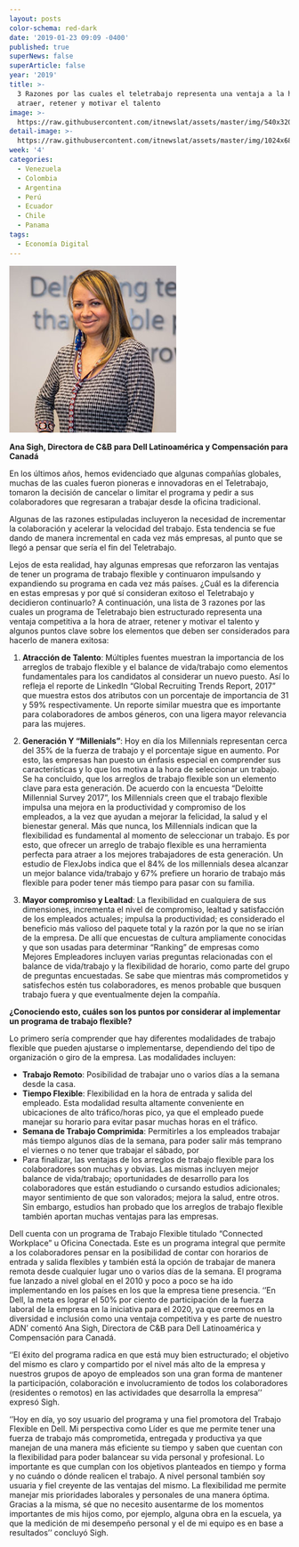 ```yaml
---
layout: posts
color-schema: red-dark
date: '2019-01-23 09:09 -0400'
published: true
superNews: false
superArticle: false
year: '2019'
title: >-
  3 Razones por las cuales el teletrabajo representa una ventaja a la hora de
  atraer, retener y motivar el talento
image: >-
  https://raw.githubusercontent.com/itnewslat/assets/master/img/540x320/Hombre-Teletrabajo-p.jpg
detail-image: >-
  https://raw.githubusercontent.com/itnewslat/assets/master/img/1024x680/Hombre-Teletrabajo-g.jpg
week: '4'
categories:
  - Venezuela
  - Colombia
  - Argentina
  - Perú
  - Ecuador
  - Chile
  - Panama
tags:
  - Economía Digital
---
```

![](https://raw.githubusercontent.com/itnewslat/assets/master/img/300x300/Ana-Singh.jpg)

**Ana Sigh, Directora de C&B para Dell Latinoamérica y Compensación para Canadá**

En los últimos años, hemos evidenciado que algunas compañías globales, muchas de las cuales fueron pioneras e innovadoras en el Teletrabajo, tomaron la decisión de cancelar o limitar el programa y pedir a sus colaboradores que regresaran a trabajar desde la oficina tradicional. 

Algunas de las razones estipuladas incluyeron la necesidad de incrementar la colaboración y acelerar la velocidad del trabajo. Esta tendencia se fue dando de manera incremental en cada vez más empresas, al punto que se llegó a pensar que sería el fin del Teletrabajo.

Lejos de esta realidad, hay algunas empresas que reforzaron las ventajas de tener un programa de trabajo flexible y continuaron impulsando y expandiendo su programa en cada vez más países.  ¿Cuál es la diferencia en estas empresas y por qué sí consideran exitoso el Teletrabajo y decidieron continuarlo? A continuación, una lista de 3 razones por las cuales un programa de Teletrabajo bien estructurado representa una ventaja competitiva a la hora de atraer, retener y motivar el talento y algunos puntos clave sobre los elementos que deben ser considerados para hacerlo de manera exitosa:

1.	**Atracción de Talento**: Múltiples fuentes muestran la importancia de los arreglos de trabajo flexible y el balance de vida/trabajo como elementos fundamentales para los candidatos al considerar un nuevo puesto. Así lo refleja el reporte de LinkedIn “Global Recruiting Trends Report, 2017” que muestra estos dos atributos con un porcentaje de importancia de 31 y 59% respectivamente. Un reporte similar muestra que es importante para colaboradores de ambos géneros, con una ligera mayor relevancia para las mujeres.

2.	**Generación Y “Millenials”**: Hoy en día los Millennials representan cerca del 35% de la fuerza de trabajo y el porcentaje sigue en aumento. Por esto, las empresas han puesto un énfasis especial en comprender sus características y lo que los motiva a la hora de seleccionar un trabajo. Se ha concluido, que los arreglos de trabajo flexible son un elemento clave para esta generación. De acuerdo con la encuesta “Deloitte Millennial Survey 2017”, los Millennials creen que el trabajo flexible impulsa una mejora en la productividad y compromiso de los empleados, a la vez que ayudan a mejorar la felicidad, la salud y el bienestar general. Más que nunca, los Millennials indican que la flexibilidad es fundamental al momento de seleccionar un trabajo. Es por esto, que ofrecer un arreglo de trabajo flexible es una herramienta perfecta para atraer a los mejores trabajadores de esta generación. Un estudio de FlexJobs indica que el 84% de los millennials desea alcanzar un mejor balance vida/trabajo y 67% prefiere un horario de trabajo más flexible para poder tener más tiempo para pasar con su familia. 

3.	**Mayor compromiso y Lealtad**: La flexibilidad en cualquiera de sus dimensiones, incrementa el nivel de compromiso, lealtad y satisfacción de los empleados actuales; impulsa la productividad; es considerado el beneficio más valioso del paquete total y la razón por la que no se irían de la empresa. De allí que encuestas de cultura ampliamente conocidas y que son usadas para determinar “Ranking” de empresas como Mejores Empleadores incluyen varias preguntas relacionadas con el balance de vida/trabajo y la flexibilidad de horario, como parte del grupo de preguntas encuestadas. Se sabe que mientras más comprometidos y satisfechos estén tus colaboradores, es menos probable que busquen trabajo fuera y que eventualmente dejen la compañía.

**¿Conociendo esto, cuáles son los puntos por considerar al implementar un programa de trabajo flexible?**

Lo primero sería comprender que hay diferentes modalidades de trabajo flexible que pueden ajustarse o implementarse, dependiendo del tipo de organización o giro de la empresa. Las modalidades incluyen:

- **Trabajo Remoto**: Posibilidad de trabajar uno o varios días a la semana desde la casa.
- **Tiempo Flexible**: Flexibilidad en la hora de entrada y salida del empleado. Esta modalidad resulta altamente conveniente en ubicaciones de alto tráfico/horas pico, ya que el empleado puede manejar su horario para evitar pasar muchas horas en el tráfico.
- **Semana de Trabajo Comprimida**: Permitirles a los empleados trabajar más tiempo algunos días de la semana, para poder salir más temprano el viernes o no tener que trabajar el sábado, por 
- Para finalizar, las ventajas de los arreglos de trabajo flexible para los colaboradores son muchas y obvias. Las mismas incluyen mejor balance de vida/trabajo; oportunidades de desarrollo para los colaboradores que están estudiando o cursando estudios adicionales; mayor sentimiento de que son valorados; mejora la salud, entre otros. Sin embargo, estudios han probado que los arreglos de trabajo flexible también aportan muchas ventajas para las empresas. 

Dell cuenta con un programa de Trabajo Flexible titulado “Connected Workplace” u Oficina Conectada. Este es un programa integral que permite a los colaboradores pensar en la posibilidad de contar con horarios de entrada y salida flexibles y también está la opción de trabajar de manera remota desde cualquier lugar uno o varios días de la semana. El programa fue lanzado a nivel global en el 2010 y poco a poco se ha ido implementando en los países en los que la empresa tiene presencia.  ‘’En Dell, la meta es lograr el 50% por ciento de participación de la fuerza laboral de la empresa en la iniciativa para el 2020, ya que creemos en la diversidad e inclusión como una ventaja competitiva y es parte de nuestro ADN’ comentó Ana Sigh, Directora de C&B para Dell Latinoamérica y Compensación para Canadá.

‘’El éxito del programa radica en que está muy bien estructurado; el objetivo del mismo es claro y compartido por el nivel más alto de la empresa y nuestros grupos de apoyo de empleados son una gran forma de mantener la participación, colaboración e involucramiento de todos los colaboradores (residentes o remotos) en las actividades que desarrolla la empresa’’ expresó Sigh.

‘’Hoy en día, yo soy usuario del programa y una fiel promotora del Trabajo Flexible en Dell. Mi perspectiva como Líder es que me permite tener una fuerza de trabajo más comprometida, entregada y productiva ya que manejan de una manera más eficiente su tiempo y saben que cuentan con la flexibilidad para poder balancear su vida personal y profesional. Lo importante es que cumplan con los objetivos planteados en tiempo y forma y no cuándo o dónde realicen el trabajo. A nivel personal también soy usuaria y fiel creyente de las ventajas del mismo. La flexibilidad me permite manejar mis prioridades laborales y personales de una manera óptima. Gracias a la misma, sé que no necesito ausentarme de los momentos importantes de mis hijos como, por ejemplo, alguna obra en la escuela, ya que la medición de mi desempeño personal y el de mi equipo es en base a resultados’’ concluyó Sigh.
